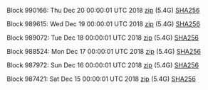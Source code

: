 Block 990166: Thu Dec 20 00:00:01 UTC 2018 [zip](https://dash-bootstrap.ams3.digitaloceanspaces.com/mainnet/2018-12-20/bootstrap.dat.zip) (5.4G) [SHA256](https://dash-bootstrap.ams3.digitaloceanspaces.com/mainnet/2018-12-20/sha256.txt)

Block 989615: Wed Dec 19 00:00:01 UTC 2018 [zip](https://dash-bootstrap.ams3.digitaloceanspaces.com/mainnet/2018-12-19/bootstrap.dat.zip) (5.4G) [SHA256](https://dash-bootstrap.ams3.digitaloceanspaces.com/mainnet/2018-12-19/sha256.txt)

Block 989072: Tue Dec 18 00:00:01 UTC 2018 [zip](https://dash-bootstrap.ams3.digitaloceanspaces.com/mainnet/2018-12-18/bootstrap.dat.zip) (5.4G) [SHA256](https://dash-bootstrap.ams3.digitaloceanspaces.com/mainnet/2018-12-18/sha256.txt)

Block 988524: Mon Dec 17 00:00:01 UTC 2018 [zip](https://dash-bootstrap.ams3.digitaloceanspaces.com/mainnet/2018-12-17/bootstrap.dat.zip) (5.4G) [SHA256](https://dash-bootstrap.ams3.digitaloceanspaces.com/mainnet/2018-12-17/sha256.txt)

Block 987972: Sun Dec 16 00:00:01 UTC 2018 [zip](https://dash-bootstrap.ams3.digitaloceanspaces.com/mainnet/2018-12-16/bootstrap.dat.zip) (5.4G) [SHA256](https://dash-bootstrap.ams3.digitaloceanspaces.com/mainnet/2018-12-16/sha256.txt)

Block 987421: Sat Dec 15 00:00:01 UTC 2018 [zip](https://dash-bootstrap.ams3.digitaloceanspaces.com/mainnet/2018-12-15/bootstrap.dat.zip) (5.4G) [SHA256](https://dash-bootstrap.ams3.digitaloceanspaces.com/mainnet/2018-12-15/sha256.txt)
